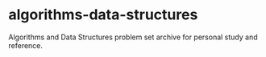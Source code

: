 # algorithms-data-structures
Algorithms and Data Structures problem set archive for personal study and reference.
